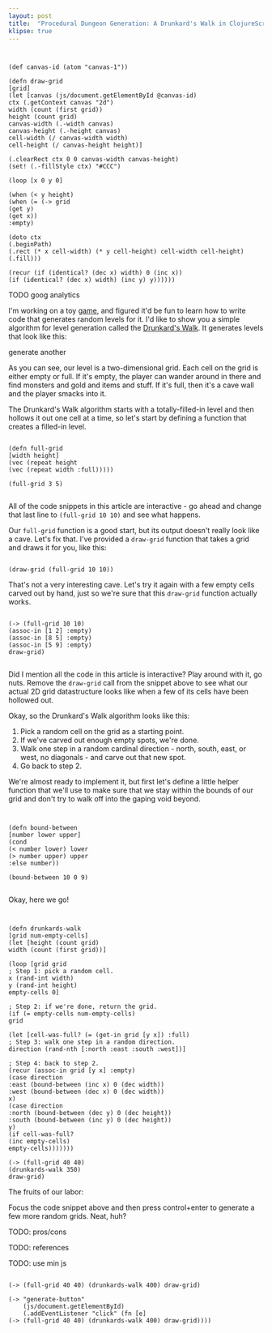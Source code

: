 ```yaml
---
layout: post
title:  "Procedural Dungeon Generation: A Drunkard's Walk in ClojureScript"
klipse: true
---
```


<pre class="hidden"><code class="cljs">

(def canvas-id (atom "canvas-1"))

(defn draw-grid
[grid]
(let [canvas (js/document.getElementById @canvas-id)
ctx (.getContext canvas "2d")
width (count (first grid))
height (count grid)
canvas-width (.-width canvas)
canvas-height (.-height canvas)
cell-width (/ canvas-width width)
cell-height (/ canvas-height height)]

(.clearRect ctx 0 0 canvas-width canvas-height)
(set! (.-fillStyle ctx) "#CCC")

(loop [x 0 y 0]

(when (< y height)
(when (= (-> grid
(get y)
(get x))
:empty)

(doto ctx
(.beginPath)
(.rect (* x cell-width) (* y cell-height) cell-width cell-height)
(.fill)))

(recur (if (identical? (dec x) width) 0 (inc x))
(if (identical? (dec x) width) (inc y) y))))))
</code></pre>

TODO goog analytics

I'm working on a toy [game](http://github.com/jrheard/voke), and figured it'd be fun to learn how to write code that generates random levels for it. I'd like to show you a simple algorithm for level generation called the [Drunkard's Walk](http://www.roguebasin.com/index.php?title=Random_Walk_Cave_Generation). It generates levels that look like this:

<canvas id="canvas-4" width="400" height="400"></canvas>

<div class="button-wrapper">
<a class="button" id="generate-button">generate another</a>
</div>

As you can see, our level is a two-dimensional grid. Each cell on the grid is either empty or full. If it's empty, the player can wander around in there and find monsters and gold and items and stuff. If it's full, then it's a cave wall and the player smacks into it.

The Drunkard's Walk algorithm starts with a totally-filled-in level and then hollows it out one cell at a time, so let's start by defining a function that creates a filled-in level.

<pre><code class="cljs">
(defn full-grid
[width height]
(vec (repeat height
(vec (repeat width :full)))))

(full-grid 3 5)

</code></pre>

All of the code snippets in this article are interactive - go ahead and change that last line to <code>(full-grid 10 10)</code> and see what happens.

Our <code>full-grid</code> function is a good start, but its output doesn't really look like a cave. Let's fix that. I've provided a <code>draw-grid</code> function that takes a grid and draws it for you, like this:

<pre><code class="cljs" data-preamble='(reset! canvas-id "canvas-1")'>
(draw-grid (full-grid 10 10))
</code></pre>

<canvas id="canvas-1" width="200" height="200"></canvas>

That's not a very interesting cave. Let's try it again with a few empty cells carved out by hand, just so we're sure that this <code>draw-grid</code> function actually works.

<pre><code class="cljs" data-preamble='(reset! canvas-id "canvas-2")'>
(-> (full-grid 10 10)
(assoc-in [1 2] :empty)
(assoc-in [8 5] :empty)
(assoc-in [5 9] :empty)
draw-grid)

</code></pre>

<canvas id="canvas-2" width="200" height="200"></canvas>

Did I mention all the code in this article is interactive? Play around with it, go nuts. Remove the <code>draw-grid</code> call from the snippet above to see what our actual 2D grid datastructure looks like when a few of its cells have been hollowed out.

Okay, so the Drunkard's Walk algorithm looks like this:

1. Pick a random cell on the grid as a starting point.
1. If we've carved out enough empty spots, we're done.
1. Walk one step in a random cardinal direction - north, south, east, or west, no diagonals - and carve out that new spot.
1. Go back to step 2.

We're almost ready to implement it, but first let's define a little helper function that we'll use to make sure that we stay within the bounds of our grid and don't try to walk off into the gaping void beyond.

<pre><code class="cljs">

(defn bound-between
[number lower upper]
(cond
(< number lower) lower
(> number upper) upper
:else number))

(bound-between 10 0 9)

</code></pre>

Okay, here we go!

<pre><code class="cljs" data-preamble='(reset! canvas-id "canvas-3")'>

(defn drunkards-walk
[grid num-empty-cells]
(let [height (count grid)
width (count (first grid))]

(loop [grid grid
; Step 1: pick a random cell.
x (rand-int width)
y (rand-int height)
empty-cells 0]

; Step 2: if we're done, return the grid.
(if (= empty-cells num-empty-cells)
grid

(let [cell-was-full? (= (get-in grid [y x]) :full)
; Step 3: walk one step in a random direction.
direction (rand-nth [:north :east :south :west])]

; Step 4: back to step 2.
(recur (assoc-in grid [y x] :empty)
(case direction
:east (bound-between (inc x) 0 (dec width))
:west (bound-between (dec x) 0 (dec width))
x)
(case direction
:north (bound-between (dec y) 0 (dec height))
:south (bound-between (inc y) 0 (dec height))
y)
(if cell-was-full?
(inc empty-cells)
empty-cells)))))))

(-> (full-grid 40 40)
(drunkards-walk 350)
draw-grid)
</code></pre>

The fruits of our labor:

<canvas id="canvas-3" width="400" height="400"></canvas>

Focus the code snippet above and then press control+enter to generate a few more random grids. Neat, huh?

TODO: pros/cons

TODO: references

TODO: use min js

<pre class="hidden"><code class="cljs" data-preamble='(reset! canvas-id "canvas-4")'>
(-> (full-grid 40 40) (drunkards-walk 400) draw-grid)

(-> "generate-button"
	(js/document.getElementById)
	(.addEventListener "click" (fn [e]
(-> (full-grid 40 40) (drunkards-walk 400) draw-grid))))

</code></pre>
